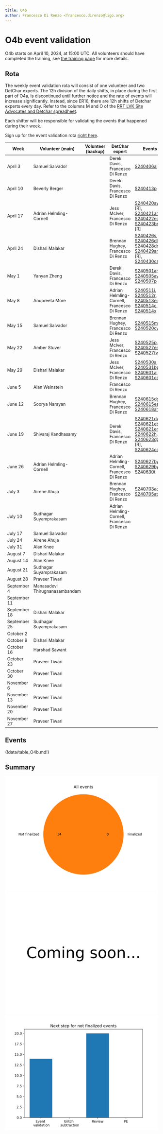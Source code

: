 ```yaml
---
title: O4b
author: Francesco Di Renzo <francesco.direnzo@ligo.org>
---
```


# O4b event validation

O4b starts on April 10, 2024, at 15:00 UTC. All volunteers should have completed the training, see [the training page](training.md) for more details.

## Rota

The weekly event validation rota will consist of one volunteer and two DetChar experts. The 12h division of the daily shifts, in place during the first part of O4a, is discontinued until further notice and the rate of events will increase significantly. Instead, since ER16, there are 12h shifts of Detchar experts every day. Refer to the columns M and O of the [RRT LVK Site Advocates and Detchar spreadheet](https://docs.google.com/spreadsheets/d/1MD9o4GlT5iW2oP5QWUt_T1UMVc2CbzizigK76fc8fr4/edit#gid=1967048006).

Each shifter will be responsible for validating the events that happened during their week.

Sign up for the event validation rota [right here](https://docs.google.com/document/d/1KG7r8cv---d1DZ6uqUmnudz8fZ_eBrCXiIMq8UDTfXA/edit#).


| Week        | Volunteer (main)        | Volunteer (backup)  | DetChar expert | Events | DetChar presentations | Notes |
|-------------|-------------------------|---------------------|----------------|--------|-------|--------|
| April 3     | Samuel Salvador         |                     | Derek Davis, Francesco Di Renzo | [S240406aj](https://gracedb.ligo.org/superevents/S240406aj/view/) | [SS](https://dcc.ligo.org/G2400982) | ER16 |
| April 10    | Beverly Berger          |                     | Derek Davis, Francesco Di Renzo| [S240413p](https://gracedb.ligo.org/superevents/S240413p/view/) |  |    | 
| April 17    | Adrian Helmling-Cornell |                     | Jess McIver, Francesco Di Renzo | [S240420aw](https://gracedb.ligo.org/superevents/S240420aw/view/) [R], [S240421ar](https://gracedb.ligo.org/superevents/S240421ar/view/), [S240422ed](https://gracedb.ligo.org/superevents/S240422ed/view/), [S240423br](https://gracedb.ligo.org/superevents/S240423br/view/) [R] | [AHC](https://dcc.ligo.org/G2401050) |        |
| April 24    | Dishari Malakar         |                     | Brennan Hughey, Francesco Di Renzo | [S240426s](https://gracedb.ligo.org/superevents/S240426s/view/), [S240426dl](https://gracedb.ligo.org/superevents/S240426dl/view/), [S240428dr](https://gracedb.ligo.org/superevents/S240428dr/view/), [S240429an](https://gracedb.ligo.org/superevents/S240429an/view/) [R], [S240430ca](https://gracedb.ligo.org/superevents/S240430ca/view/) | [DM](https://dcc.ligo.org/G2401049)  |        |
| May 1       | Yanyan Zheng            |                     | Derek Davis, Francesco Di Renzo | [S240501an](https://gracedb.ligo.org/superevents/S240501an/view/), [S240505av](https://gracedb.ligo.org/superevents/S240505av/view/), [S240507p](https://gracedb.ligo.org/superevents/S240507p/view/)       |       |        |
| May 8       | Anupreeta More          |                     | Adrian Helmling-Cornell, Francesco Di Renzo | [S240511i](https://gracedb.ligo.org/superevents/S240511i/view/), [S240512r](https://gracedb.ligo.org/superevents/S240512r/view/), [S240513ei](https://gracedb.ligo.org/superevents/S240513ei/view/), [S240514c](https://gracedb.ligo.org/superevents/S240514c/view/), [S240514x](https://gracedb.ligo.org/superevents/S240514x/view/) |       |        |
| May 15      | Samuel Salvador         |                     | Brennan Hughey, Francesco Di Renzo | [S240515m](https://gracedb.ligo.org/superevents/S240515m/view/), [S240520cv](https://gracedb.ligo.org/superevents/S240520cv/view/) |       |        |
| May 22      | Amber Stuver            |    | Jess McIver, Francesco Di Renzo | [S240525p](https://gracedb.ligo.org/superevents/S240525p/view/), [S240527en](https://gracedb.ligo.org/superevents/S240527en/view/), [S240527fv](https://gracedb.ligo.org/superevents/S240527fv/view/)       |       |        |
| May 29      | Dishari Malakar      |   | Jess McIver, Francesco Di Renzo | [S240530a](https://gracedb.ligo.org/superevents/S240530a/view/), [S240531bp](https://gracedb.ligo.org/superevents/S240531bp/view/), [S240601aj](https://gracedb.ligo.org/superevents/S240601aj/view/), [S240601co](https://gracedb.ligo.org/superevents/S240601co/view/) |        |       | 
| June 5      | Alan Weinstein          |                     | Francesco Di Renzo |        |       |        |
| June 12     | Soorya Narayan          |                     | Brennan Hughey, Francesco Di Renzo | [S240615dg](https://gracedb.ligo.org/superevents/S240615dg/view/),  [S240615ea](https://gracedb.ligo.org/superevents/S240615ea/view/), [S240618ah](https://gracedb.ligo.org/superevents/S240618ah/view/) |       |        |
| June 19     | Shivaraj Kandhasamy     |                     | Derek Davis, Francesco Di Renzo | [S240621dy](https://gracedb.ligo.org/superevents/S240621dy/view/), [S240621eb](https://gracedb.ligo.org/superevents/S240621eb/view/), [S240621em](https://gracedb.ligo.org/superevents/S240621em/view/), [S240622h](https://gracedb.ligo.org/superevents/S240622h/view/), [S240623dg](https://gracedb.ligo.org/superevents/S240623dg/view/) [R], [S240624cd](https://gracedb.ligo.org/superevents/S240624cd/view/)[R] |       |        |
| June 26     | Adrian Helmling-Cornell |                     | Adrian Helmling-Cornell, Francesco Di Renzo | [S240627by](https://gracedb.ligo.org/superevents/S240627by/view/), [S240629by](https://gracedb.ligo.org/superevents/S240629by/view/), [S240630t](https://gracedb.ligo.org/superevents/S240630t/view/)     |       |        |
| July 3      | Airene Ahuja            |                     | Brennan Hughey, Francesco Di Renzo | [S240703ad](https://gracedb.ligo.org/superevents/S240703ad/view/), [S240705at](https://gracedb.ligo.org/superevents/S240705at/view/)  |       | Shadow: Alan Knee |
| July 10      | Sudhagar Suyamprakasam |                     | Adrian Helmling-Cornell, Francesco Di Renzo |        |       |        |
| July 17      | Samuel Salvador        |                     |                |        |       |        |
| July 24      | Airene Ahuja           |                     |                |        |       |        |
| July 31      | Alan Knee              |                     |                |        |       |        |
| August 7     | Dishari Malakar        |                     |                |        |       |        |
| August 14    | Alan Knee              |                     |                |        |       |        |
| August 21    | Sudhagar Suyamprakasam |                     |                |        |       |        |
| August 28    | Praveer Tiwari         |                     |                |        |       |        |
| September 4  | Manasadevi Thirugnanasambandam |                     |                |        |       |        |
| September 11 |                        |                     |                |        |       |        |
| September 18 | Dishari Malakar        |                     |                |        |       |        |
| September 25 | Sudhagar Suyamprakasam |                     |                |        |       |        |
| October 2    |                        |                     |                |        |       |        |
| October 9    | Dishari Malakar        |                     |                |        |       |        |
| October 16   | Harshad Sawant         |                     |                |        |       |        |
| October 23   | Praveer Tiwari         |                     |                |        |       |        |
| October 30   | Praveer Tiwari         |                     |                |        |       |        |
| November 6   | Praveer Tiwari         |                     |                |        |       |        |
| November 13  | Praveer Tiwari         |                     |                |        |       |        |
| November 20  | Praveer Tiwari         |                     |                |        |       |        |
| November 27  | Praveer Tiwari         |                     |                |        |       |        |


## Events

{!data/table_O4b.md!}

## Summary

![total](img/O4b_total.png)
![finalized](img/O4b_finalized.png)
![nfinalized](img/O4b_not_finalized.png)
